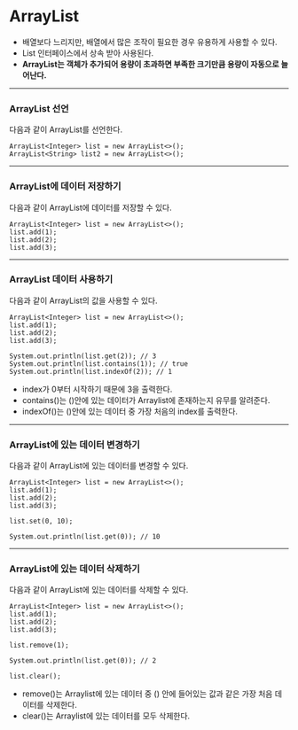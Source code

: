 # ArrayList
- 배열보다 느리지만, 배열에서 많은 조작이 필요한 경우 유용하게 사용할 수 있다.
- List 인터페이스에서 상속 받아 사용된다.
- **ArrayList는 객체가 추가되어 용량이 초과하면 부족한 크기만큼 용량이 자동으로 늘어난다.**
***
### ArrayList 선언
다음과 같이 ArrayList를 선언한다.
```
ArrayList<Integer> list = new ArrayList<>();
ArrayList<String> list2 = new ArrayList<>();
```
***
### ArrayList에 데이터 저장하기
다음과 같이 ArrayList에 데이터를 저장할 수 있다.
```
ArrayList<Integer> list = new ArrayList<>();
list.add(1);
list.add(2);
list.add(3);
```
***
### ArrayList 데이터 사용하기
다음과 같이 ArrayList의 값을 사용할 수 있다.
```
ArrayList<Integer> list = new ArrayList<>();
list.add(1);
list.add(2);
list.add(3);

System.out.println(list.get(2)); // 3
System.out.println(list.contains(1)); // true
System.out.println(list.indexOf(2)); // 1
```
- index가 0부터 시작하기 때문에 3을 출력한다.  
- contains()는 ()안에 있는 데이터가 Arraylist에 존재하는지 유무를 알려준다.  
- indexOf()는 ()안에 있는 데이터 중 가장 처음의 index를 출력한다.
***
### ArrayList에 있는 데이터 변경하기
다음과 같이 ArrayList에 있는 데이터를 변경할 수 있다.
```
ArrayList<Integer> list = new ArrayList<>();
list.add(1);
list.add(2);
list.add(3);

list.set(0, 10);

System.out.println(list.get(0)); // 10
```
***
### ArrayList에 있는 데이터 삭제하기
다음과 같이 ArrayList에 있는 데이터를 삭제할 수 있다.
```
ArrayList<Integer> list = new ArrayList<>();
list.add(1);
list.add(2);
list.add(3);

list.remove(1);

System.out.println(list.get(0)); // 2

list.clear();
```
- remove()는 Arraylist에 있는 데이터 중 () 안에 들어있는 값과 같은 가장 처음 데이터를 삭제한다.  
- clear()는 Arraylist에 있는 데이터를 모두 삭제한다.
